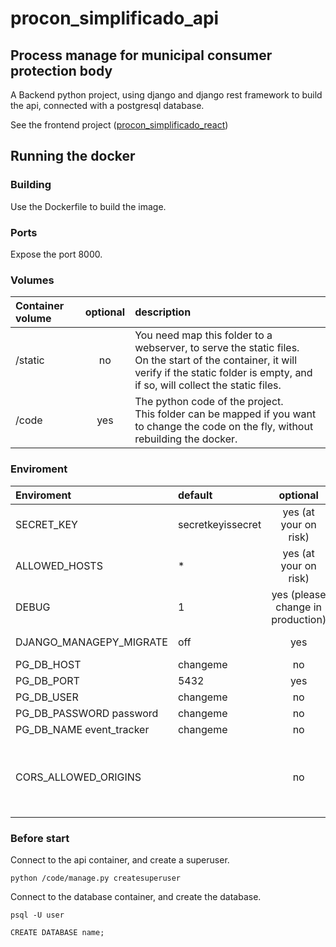 # procon_simplificado_api

## Process manage for municipal consumer protection body
A Backend python project, using django and django rest framework to build the api, connected with a postgresql database.

See the frontend project ([procon_simplificado_react](https://github.com/JonasBM/procon_simplificado_react))

## Running the docker

### Building
Use the Dockerfile to build the image.

### Ports
Expose the port 8000.

### Volumes
| Container volume | optional | description |
|:--|:-:|:--|
/static | no | You need map this folder to a webserver, to serve the static files.<br />On the start of the container, it will verify if the static folder is empty, and if so, will collect the static files.
/code | yes | The python code of the project.<br />This folder can be mapped if you want to change the code on the fly, without rebuilding the docker.

### Enviroment
| Enviroment | default | optional | description |
:--|:--|:-:|:--|
SECRET_KEY | secretkeyissecret | yes (at your on risk) | secret key for your django project. Please change this!
ALLOWED_HOSTS | * | yes (at your on risk) | allowed urls to your backend
DEBUG | 1 | yes (please change in production) | 0 => debug off, 1 => debug on
DJANGO_MANAGEPY_MIGRATE | off | yes | change to on with you want to make a migrate on the start of the container
PG_DB_HOST | changeme | no | Host of your database (postgresql), without port
PG_DB_PORT | 5432 | yes | Port for your database 
PG_DB_USER | changeme | no | Name of the user to access the database
PG_DB_PASSWORD password | changeme | no | password to access the database
PG_DB_NAME event_tracker | changeme | no | Name of the database
CORS_ALLOWED_ORIGINS |  | no | Endpoint of your frontend. To allow communication between diferent domains or subdomains.<br /> Can be multiple addresses separated with a comma (https://domainone.com,https://domaintwo.com)

### Before start

Connect to the api container, and create a superuser.
```
python /code/manage.py createsuperuser
```

Connect to the database container, and create the database.
```
psql -U user

CREATE DATABASE name;
```
